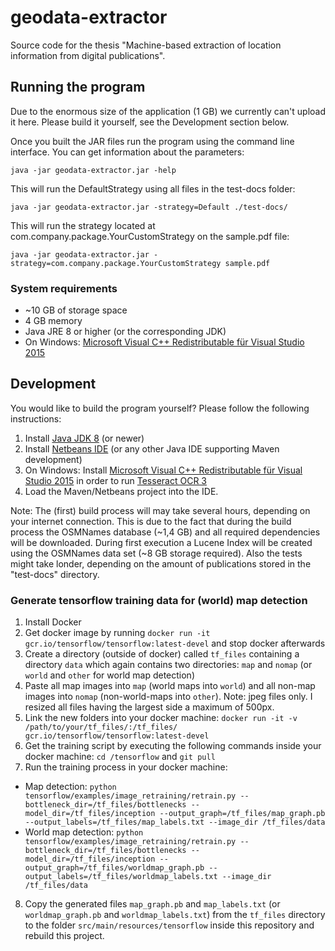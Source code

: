 # geodata-extractor

Source code for the thesis "Machine-based extraction of location information from digital publications".

## Running the program

Due to the enormous size of the application (1 GB) we currently can't upload it here. Please build it yourself, see the Development section below.

Once you built the JAR files run the program using the command line interface. You can get information about the parameters:
```
java -jar geodata-extractor.jar -help
```

This will run the DefaultStrategy using all files in the test-docs folder:
```
java -jar geodata-extractor.jar -strategy=Default ./test-docs/
```

This will run the strategy located at com.company.package.YourCustomStrategy on the sample.pdf file:
```
java -jar geodata-extractor.jar -strategy=com.company.package.YourCustomStrategy sample.pdf
```

### System requirements

* ~10 GB of storage space
* 4 GB memory
* Java JRE 8 or higher (or the corresponding JDK)
* On Windows: [Microsoft Visual C++ Redistributable für Visual Studio 2015](https://www.microsoft.com/de-de/download/details.aspx?id=48145)

## Development

You would like to build the program yourself? Please follow the following instructions:
1. Install [Java JDK 8](http://www.oracle.com/technetwork/java/javase/downloads/jdk8-downloads-2133151.html) (or newer)
2. Install [Netbeans IDE](https://netbeans.org/features/index.html) (or any other Java IDE supporting Maven development)
3. On Windows: Install [Microsoft Visual C++ Redistributable für Visual Studio 2015](https://www.microsoft.com/de-de/download/details.aspx?id=48145) in order to run [Tesseract OCR 3](https://github.com/tesseract-ocr/tesseract/wiki/Downloads)
4. Load the Maven/Netbeans project into the IDE.

Note: The (first) build process will may take several hours, depending on your internet connection. This is due to the fact that during the build process the OSMNames database (~1,4 GB) and all required dependencies will be downloaded. During first execution a Lucene Index will be created using the OSMNames data set (~8 GB storage required). Also the tests might take londer, depending on the amount of publications stored in the "test-docs" directory.

### Generate tensorflow training data for (world) map detection

1. Install Docker
2. Get docker image by running `docker run -it gcr.io/tensorflow/tensorflow:latest-devel` and stop docker afterwards
3. Create a directory (outside of docker) called `tf_files` containing a directory `data` which again contains two directories: `map` and `nomap` (or `world` and `other` for world map detection)
4. Paste all map images into `map` (world maps into `world`) and all non-map images into `nomap` (non-world-maps into `other`). Note: jpeg files only. I resized all files having the largest side a maximum of 500px.
5. Link the new folders into your docker machine: `docker run -it -v /path/to/your/tf_files/:/tf_files/ gcr.io/tensorflow/tensorflow:latest-devel`
6. Get the training script by executing the following commands inside your docker machine: `cd /tensorflow` and `git pull`
7. Run the training process in your docker machine:
  * Map detection: `python tensorflow/examples/image_retraining/retrain.py --bottleneck_dir=/tf_files/bottlenecks --model_dir=/tf_files/inception --output_graph=/tf_files/map_graph.pb --output_labels=/tf_files/map_labels.txt --image_dir /tf_files/data`
  * World map detection: `python tensorflow/examples/image_retraining/retrain.py --bottleneck_dir=/tf_files/bottlenecks --model_dir=/tf_files/inception --output_graph=/tf_files/worldmap_graph.pb --output_labels=/tf_files/worldmap_labels.txt --image_dir /tf_files/data`
8. Copy the generated files `map_graph.pb` and `map_labels.txt` (or  `worldmap_graph.pb` and `worldmap_labels.txt`) from the `tf_files` directory to the folder `src/main/resources/tensorflow` inside this repository and rebuild this project.
